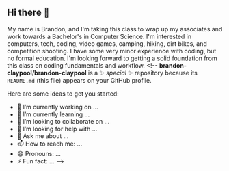 ## Hi there 👋

My name is Brandon, and I'm taking this class to wrap up my associates and work towards a Bachelor's in Computer Science. I'm interested in computers, tech, coding, video games, camping, hiking, dirt bikes, and competition shooting. I have some very minor experience with coding, but no formal education. I'm looking forward to getting a solid foundation from this class on coding fundamentals and workflow. <!--
**brandon-claypool/brandon-claypool** is a ✨ _special_ ✨ repository because its `README.md` (this file) appears on your GitHub profile.

Here are some ideas to get you started:

- 🔭 I’m currently working on ...
- 🌱 I’m currently learning ...
- 👯 I’m looking to collaborate on ...
- 🤔 I’m looking for help with ...
- 💬 Ask me about ...
- 📫 How to reach me: ...
- 😄 Pronouns: ...
- ⚡ Fun fact: ...
-->
